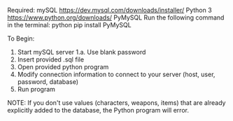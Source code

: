 Required:
mySQL
https://dev.mysql.com/downloads/installer/ 
Python 3
https://www.python.org/downloads/ 
PyMySQL
Run the following command in the terminal: python pip install PyMySQL


To Begin:
1. Start mySQL server
1.a. Use blank password
2. Insert provided .sql file
3. Open provided python program
4. Modify connection information to connect to your server (host, user, password, database)
5. Run program

NOTE: If you don't use values (characters, weapons, items) that are already explicitly added to the database, the Python program will error.
